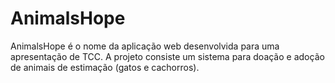 # AnimalsHope
AnimalsHope é o nome da aplicação web desenvolvida para uma apresentação de TCC. A projeto consiste um sistema para doação e adoção de animais de estimação (gatos e cachorros). 
